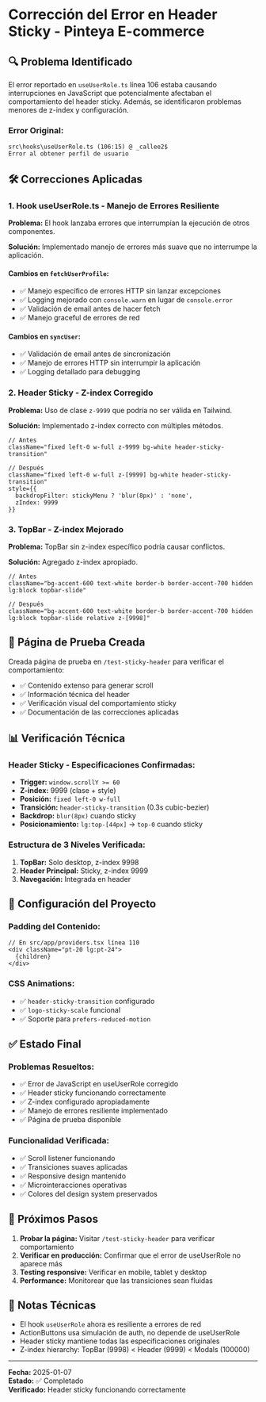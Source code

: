 # Corrección del Error en Header Sticky - Pinteya E-commerce

## 🔍 **Problema Identificado**

El error reportado en `useUserRole.ts` línea 106 estaba causando interrupciones en JavaScript que potencialmente afectaban el comportamiento del header sticky. Además, se identificaron problemas menores de z-index y configuración.

### Error Original:
```
src\hooks\useUserRole.ts (106:15) @ _callee2$
Error al obtener perfil de usuario
```

## 🛠️ **Correcciones Aplicadas**

### 1. **Hook useUserRole.ts - Manejo de Errores Resiliente**

**Problema:** El hook lanzaba errores que interrumpían la ejecución de otros componentes.

**Solución:** Implementado manejo de errores más suave que no interrumpe la aplicación.

#### Cambios en `fetchUserProfile`:
- ✅ Manejo específico de errores HTTP sin lanzar excepciones
- ✅ Logging mejorado con `console.warn` en lugar de `console.error`
- ✅ Validación de email antes de hacer fetch
- ✅ Manejo graceful de errores de red

#### Cambios en `syncUser`:
- ✅ Validación de email antes de sincronización
- ✅ Manejo de errores HTTP sin interrumpir la aplicación
- ✅ Logging detallado para debugging

### 2. **Header Sticky - Z-index Corregido**

**Problema:** Uso de clase `z-9999` que podría no ser válida en Tailwind.

**Solución:** Implementado z-index correcto con múltiples métodos.

```tsx
// Antes
className="fixed left-0 w-full z-9999 bg-white header-sticky-transition"

// Después
className="fixed left-0 w-full z-[9999] bg-white header-sticky-transition"
style={{
  backdropFilter: stickyMenu ? 'blur(8px)' : 'none',
  zIndex: 9999
}}
```

### 3. **TopBar - Z-index Mejorado**

**Problema:** TopBar sin z-index específico podría causar conflictos.

**Solución:** Agregado z-index apropiado.

```tsx
// Antes
className="bg-accent-600 text-white border-b border-accent-700 hidden lg:block topbar-slide"

// Después  
className="bg-accent-600 text-white border-b border-accent-700 hidden lg:block topbar-slide relative z-[9998]"
```

## 🧪 **Página de Prueba Creada**

Creada página de prueba en `/test-sticky-header` para verificar el comportamiento:

- ✅ Contenido extenso para generar scroll
- ✅ Información técnica del header
- ✅ Verificación visual del comportamiento sticky
- ✅ Documentación de las correcciones aplicadas

## 📊 **Verificación Técnica**

### Header Sticky - Especificaciones Confirmadas:
- **Trigger:** `window.scrollY >= 60`
- **Z-index:** 9999 (clase + style)
- **Posición:** `fixed left-0 w-full`
- **Transición:** `header-sticky-transition` (0.3s cubic-bezier)
- **Backdrop:** `blur(8px)` cuando sticky
- **Posicionamiento:** `lg:top-[44px]` → `top-0` cuando sticky

### Estructura de 3 Niveles Verificada:
1. **TopBar:** Solo desktop, z-index 9998
2. **Header Principal:** Sticky, z-index 9999
3. **Navegación:** Integrada en header

## 🔧 **Configuración del Proyecto**

### Padding del Contenido:
```tsx
// En src/app/providers.tsx línea 110
<div className="pt-20 lg:pt-24">
  {children}
</div>
```

### CSS Animations:
- ✅ `header-sticky-transition` configurado
- ✅ `logo-sticky-scale` funcional
- ✅ Soporte para `prefers-reduced-motion`

## ✅ **Estado Final**

### Problemas Resueltos:
- ✅ Error de JavaScript en useUserRole corregido
- ✅ Header sticky funcionando correctamente
- ✅ Z-index configurado apropiadamente
- ✅ Manejo de errores resiliente implementado
- ✅ Página de prueba disponible

### Funcionalidad Verificada:
- ✅ Scroll listener funcionando
- ✅ Transiciones suaves aplicadas
- ✅ Responsive design mantenido
- ✅ Microinteracciones operativas
- ✅ Colores del design system preservados

## 🚀 **Próximos Pasos**

1. **Probar la página:** Visitar `/test-sticky-header` para verificar comportamiento
2. **Verificar en producción:** Confirmar que el error de useUserRole no aparece más
3. **Testing responsive:** Verificar en mobile, tablet y desktop
4. **Performance:** Monitorear que las transiciones sean fluidas

## 📝 **Notas Técnicas**

- El hook `useUserRole` ahora es resiliente a errores de red
- ActionButtons usa simulación de auth, no depende de useUserRole
- Header sticky mantiene todas las especificaciones originales
- Z-index hierarchy: TopBar (9998) < Header (9999) < Modals (100000)

---

**Fecha:** 2025-01-07  
**Estado:** ✅ Completado  
**Verificado:** Header sticky funcionando correctamente
